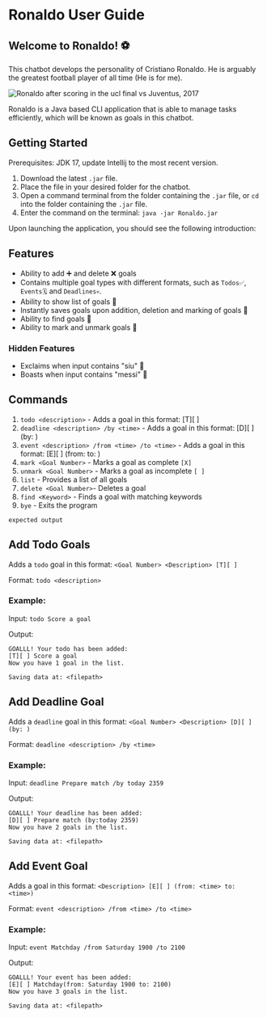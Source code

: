 # Ronaldo User Guide

## Welcome to Ronaldo! ⚽
This chatbot develops the personality of Cristiano Ronaldo.
He is arguably the greatest football player of all time (He is for me).

![Ronaldo after scoring in the ucl final vs Juventus, 2017](https://www.transparentpng.com/thumb/cristiano-ronaldo/vFe4pk-cristiano-ronaldo-simple.png)

Ronaldo is a Java based CLI application that is able to manage tasks efficiently,
which will be known as goals in this chatbot.

## Getting Started

Prerequisites: JDK 17, update Intellij to the most recent version.

1. Download the latest `.jar` file.
2. Place the file in your desired folder for the chatbot.
3. Open a command terminal from the folder containing the `.jar` file, 
   or `cd` into the folder containing the `.jar` file.
4. Enter the command on the terminal: `java -jar Ronaldo.jar`

Upon launching the application, you should see the following introduction:

## Features
* Ability to add ➕ and delete ❌ goals
* Contains multiple goal types with different formats, 
  such as `Todos✅`, `Events🗓️` and `Deadlines💀`.
* Ability to show list of goals 📃
* Instantly saves goals upon addition, deletion and marking of goals 📩
* Ability to find goals 🔎
* Ability to mark and unmark goals 📌

### Hidden Features
* Exclaims when input contains "siu" 🤩
* Boasts when input contains "messi" 🥱

## Commands
1. `todo <description>` - Adds a goal in this format: [T][ ]
2. `deadline <description> /by <time>` - Adds a goal in this format: [D][ ] (by: )
3. `event <description> /from <time> /to <time>` - Adds a goal in this format: [E][ ] (from: to: )
4. `mark <Goal Number>` - Marks a goal as complete `[X]`
5. `unmark <Goal Number>` - Marks a goal as incomplete `[ ]`
6. `list` - Provides a list of all goals
7. `delete <Goal Number>`- Deletes a goal
8. `find <Keyword>` - Finds a goal with matching keywords
9. `bye` - Exits the program



```
expected output
```

## Add Todo Goals

Adds a `todo` goal in this format: `<Goal Number> <Description> [T][ ]`

Format: `todo <description>`

### Example:

Input: `todo Score a goal`

Output:
```
GOALLL! Your todo has been added: 
[T][ ] Score a goal
Now you have 1 goal in the list.

Saving data at: <filepath>
```

## Add Deadline Goal

Adds a `deadline` goal in this format: `<Goal Number> <Description> [D][ ] (by: )`

Format: `deadline <description> /by <time>`

### Example:

Input: `deadline Prepare match /by today 2359`

Output: 
```
GOALLL! Your deadline has been added: 
[D][ ] Prepare match (by:today 2359)
Now you have 2 goals in the list.

Saving data at: <filepath>
```

## Add Event Goal

Adds a goal in this format: `<Description> [E][ ] (from: <time> to: <time>)`

Format: `event <description> /from <time> /to <time>`

### Example:

Input: `event Matchday /from Saturday 1900 /to 2100`

Output:
```
GOALLL! Your event has been added: 
[E][ ] Matchday(from: Saturday 1900 to: 2100)
Now you have 3 goals in the list.

Saving data at: <filepath>
```



